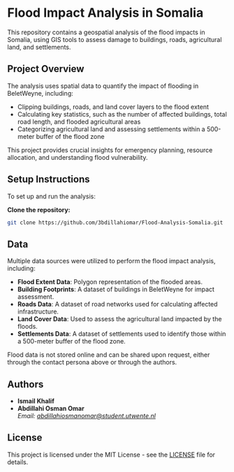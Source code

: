 # Flood Impact Analysis in Somalia

This repository contains a geospatial analysis of the flood impacts in Somalia, using GIS tools to assess damage to buildings, roads, agricultural land, and settlements.

## Project Overview

The analysis uses spatial data to quantify the impact of flooding in BeletWeyne, including:
- Clipping buildings, roads, and land cover layers to the flood extent
- Calculating key statistics, such as the number of affected buildings, total road length, and flooded agricultural areas
- Categorizing agricultural land and assessing settlements within a 500-meter buffer of the flood zone

This project provides crucial insights for emergency planning, resource allocation, and understanding flood vulnerability.

## Setup Instructions

To set up and run the analysis:

**Clone the repository:**
   ```bash
   git clone https://github.com/3bdillahiomar/Flood-Analysis-Somalia.git
   ```
## Data

Multiple data sources were utilized to perform the flood impact analysis, including:
- **Flood Extent Data**: Polygon representation of the flooded areas.
- **Building Footprints**: A dataset of buildings in BeletWeyne for impact assessment.
- **Roads Data**: A dataset of road networks used for calculating affected infrastructure.
- **Land Cover Data**: Used to assess the agricultural land impacted by the floods.
- **Settlements Data**: A dataset of settlements used to identify those within a 500-meter buffer of the flood zone.

Flood data is not stored online and can be shared upon request, either through the contact persona above or through the authors.

## Authors

- **Ismail Khalif**
- **Abdillahi Osman Omar**  
  *Email: abdillahiosmanomar@student.utwente.nl*

## License

This project is licensed under the MIT License - see the [LICENSE](LICENSE) file for details.

